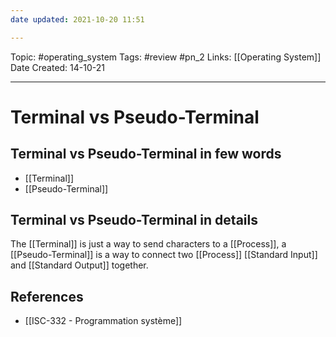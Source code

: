 ```yaml
---
date updated: 2021-10-20 11:51

---
```


Topic: #operating_system
Tags: #review #pn_2
Links: [[Operating System]]
Date Created: 14-10-21

---

# Terminal vs Pseudo-Terminal

## Terminal vs Pseudo-Terminal in few words

- [[Terminal]]
- [[Pseudo-Terminal]]

## Terminal vs Pseudo-Terminal in details

The [[Terminal]] is just a way to send characters to a [[Process]], a [[Pseudo-Terminal]] is a way to connect two [[Process]] [[Standard Input]] and [[Standard Output]] together.

## References

- [[ISC-332 - Programmation système]]
